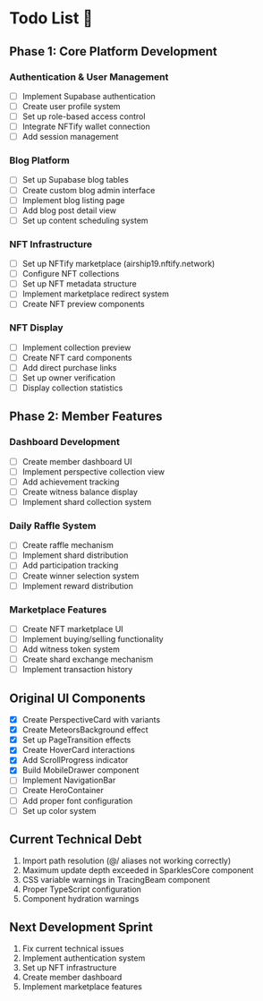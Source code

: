 # Todo List 📝

## Phase 1: Core Platform Development

### Authentication & User Management
- [ ] Implement Supabase authentication
- [ ] Create user profile system
- [ ] Set up role-based access control
- [ ] Integrate NFTify wallet connection
- [ ] Add session management

### Blog Platform
- [ ] Set up Supabase blog tables
- [ ] Create custom blog admin interface
- [ ] Implement blog listing page
- [ ] Add blog post detail view
- [ ] Set up content scheduling system

### NFT Infrastructure
- [ ] Set up NFTify marketplace (airship19.nftify.network)
- [ ] Configure NFT collections
- [ ] Set up NFT metadata structure
- [ ] Implement marketplace redirect system
- [ ] Create NFT preview components

### NFT Display
- [ ] Implement collection preview
- [ ] Create NFT card components
- [ ] Add direct purchase links
- [ ] Set up owner verification
- [ ] Display collection statistics

## Phase 2: Member Features

### Dashboard Development
- [ ] Create member dashboard UI
- [ ] Implement perspective collection view
- [ ] Add achievement tracking
- [ ] Create witness balance display
- [ ] Implement shard collection system

### Daily Raffle System
- [ ] Create raffle mechanism
- [ ] Implement shard distribution
- [ ] Add participation tracking
- [ ] Create winner selection system
- [ ] Implement reward distribution

### Marketplace Features
- [ ] Create NFT marketplace UI
- [ ] Implement buying/selling functionality
- [ ] Add witness token system
- [ ] Create shard exchange mechanism
- [ ] Implement transaction history

## Original UI Components
- [x] Create PerspectiveCard with variants
- [x] Create MeteorsBackground effect
- [x] Set up PageTransition effects
- [x] Create HoverCard interactions
- [x] Add ScrollProgress indicator
- [x] Build MobileDrawer component
- [ ] Implement NavigationBar
- [ ] Create HeroContainer
- [ ] Add proper font configuration
- [ ] Set up color system

## Current Technical Debt
1. Import path resolution (@/ aliases not working correctly)
2. Maximum update depth exceeded in SparklesCore component
3. CSS variable warnings in TracingBeam component
4. Proper TypeScript configuration
5. Component hydration warnings

## Next Development Sprint
1. Fix current technical issues
2. Implement authentication system
3. Set up NFT infrastructure
4. Create member dashboard
5. Implement marketplace features
